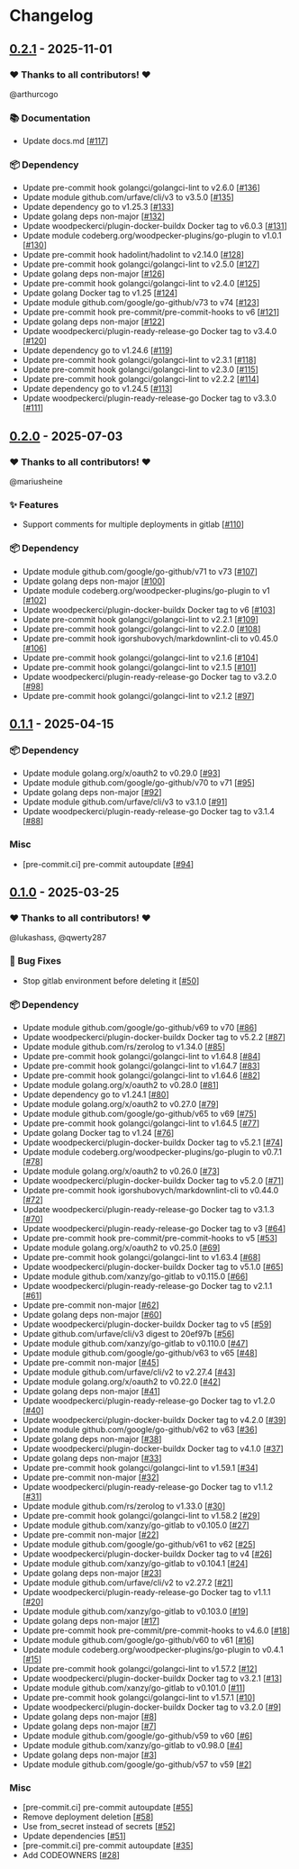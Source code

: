 # Changelog

## [0.2.1](https://github.com/woodpecker-ci/plugin-deployments/releases/tag/0.2.1) - 2025-11-01

### ❤️ Thanks to all contributors! ❤️

@arthurcogo

### 📚 Documentation

- Update docs.md [[#117](https://github.com/woodpecker-ci/plugin-deployments/pull/117)]

### 📦️ Dependency

- Update pre-commit hook golangci/golangci-lint to v2.6.0 [[#136](https://github.com/woodpecker-ci/plugin-deployments/pull/136)]
- Update module github.com/urfave/cli/v3 to v3.5.0 [[#135](https://github.com/woodpecker-ci/plugin-deployments/pull/135)]
- Update dependency go to v1.25.3 [[#133](https://github.com/woodpecker-ci/plugin-deployments/pull/133)]
- Update golang deps non-major [[#132](https://github.com/woodpecker-ci/plugin-deployments/pull/132)]
- Update woodpeckerci/plugin-docker-buildx Docker tag to v6.0.3 [[#131](https://github.com/woodpecker-ci/plugin-deployments/pull/131)]
- Update module codeberg.org/woodpecker-plugins/go-plugin to v1.0.1 [[#130](https://github.com/woodpecker-ci/plugin-deployments/pull/130)]
- Update pre-commit hook hadolint/hadolint to v2.14.0 [[#128](https://github.com/woodpecker-ci/plugin-deployments/pull/128)]
- Update pre-commit hook golangci/golangci-lint to v2.5.0 [[#127](https://github.com/woodpecker-ci/plugin-deployments/pull/127)]
- Update golang deps non-major [[#126](https://github.com/woodpecker-ci/plugin-deployments/pull/126)]
- Update pre-commit hook golangci/golangci-lint to v2.4.0 [[#125](https://github.com/woodpecker-ci/plugin-deployments/pull/125)]
- Update golang Docker tag to v1.25 [[#124](https://github.com/woodpecker-ci/plugin-deployments/pull/124)]
- Update module github.com/google/go-github/v73 to v74 [[#123](https://github.com/woodpecker-ci/plugin-deployments/pull/123)]
- Update pre-commit hook pre-commit/pre-commit-hooks to v6 [[#121](https://github.com/woodpecker-ci/plugin-deployments/pull/121)]
- Update golang deps non-major [[#122](https://github.com/woodpecker-ci/plugin-deployments/pull/122)]
- Update woodpeckerci/plugin-ready-release-go Docker tag to v3.4.0 [[#120](https://github.com/woodpecker-ci/plugin-deployments/pull/120)]
- Update dependency go to v1.24.6 [[#119](https://github.com/woodpecker-ci/plugin-deployments/pull/119)]
- Update pre-commit hook golangci/golangci-lint to v2.3.1 [[#118](https://github.com/woodpecker-ci/plugin-deployments/pull/118)]
- Update pre-commit hook golangci/golangci-lint to v2.3.0 [[#115](https://github.com/woodpecker-ci/plugin-deployments/pull/115)]
- Update pre-commit hook golangci/golangci-lint to v2.2.2 [[#114](https://github.com/woodpecker-ci/plugin-deployments/pull/114)]
- Update dependency go to v1.24.5 [[#113](https://github.com/woodpecker-ci/plugin-deployments/pull/113)]
- Update woodpeckerci/plugin-ready-release-go Docker tag to v3.3.0 [[#111](https://github.com/woodpecker-ci/plugin-deployments/pull/111)]

## [0.2.0](https://github.com/woodpecker-ci/plugin-deployments/releases/tag/0.2.0) - 2025-07-03

### ❤️ Thanks to all contributors! ❤️

@mariusheine

### ✨ Features

- Support comments for multiple deployments in gitlab [[#110](https://github.com/woodpecker-ci/plugin-deployments/pull/110)]

### 📦️ Dependency

- Update module github.com/google/go-github/v71 to v73 [[#107](https://github.com/woodpecker-ci/plugin-deployments/pull/107)]
- Update golang deps non-major [[#100](https://github.com/woodpecker-ci/plugin-deployments/pull/100)]
- Update module codeberg.org/woodpecker-plugins/go-plugin to v1 [[#102](https://github.com/woodpecker-ci/plugin-deployments/pull/102)]
- Update woodpeckerci/plugin-docker-buildx Docker tag to v6 [[#103](https://github.com/woodpecker-ci/plugin-deployments/pull/103)]
- Update pre-commit hook golangci/golangci-lint to v2.2.1 [[#109](https://github.com/woodpecker-ci/plugin-deployments/pull/109)]
- Update pre-commit hook golangci/golangci-lint to v2.2.0 [[#108](https://github.com/woodpecker-ci/plugin-deployments/pull/108)]
- Update pre-commit hook igorshubovych/markdownlint-cli to v0.45.0 [[#106](https://github.com/woodpecker-ci/plugin-deployments/pull/106)]
- Update pre-commit hook golangci/golangci-lint to v2.1.6 [[#104](https://github.com/woodpecker-ci/plugin-deployments/pull/104)]
- Update pre-commit hook golangci/golangci-lint to v2.1.5 [[#101](https://github.com/woodpecker-ci/plugin-deployments/pull/101)]
- Update woodpeckerci/plugin-ready-release-go Docker tag to v3.2.0 [[#98](https://github.com/woodpecker-ci/plugin-deployments/pull/98)]
- Update pre-commit hook golangci/golangci-lint to v2.1.2 [[#97](https://github.com/woodpecker-ci/plugin-deployments/pull/97)]

## [0.1.1](https://github.com/woodpecker-ci/plugin-deployments/releases/tag/0.1.1) - 2025-04-15

### 📦️ Dependency

- Update module golang.org/x/oauth2 to v0.29.0 [[#93](https://github.com/woodpecker-ci/plugin-deployments/pull/93)]
- Update module github.com/google/go-github/v70 to v71 [[#95](https://github.com/woodpecker-ci/plugin-deployments/pull/95)]
- Update golang deps non-major [[#92](https://github.com/woodpecker-ci/plugin-deployments/pull/92)]
- Update module github.com/urfave/cli/v3 to v3.1.0 [[#91](https://github.com/woodpecker-ci/plugin-deployments/pull/91)]
- Update woodpeckerci/plugin-ready-release-go Docker tag to v3.1.4 [[#88](https://github.com/woodpecker-ci/plugin-deployments/pull/88)]

### Misc

- [pre-commit.ci] pre-commit autoupdate [[#94](https://github.com/woodpecker-ci/plugin-deployments/pull/94)]

## [0.1.0](https://github.com/woodpecker-ci/plugin-deployments/releases/tag/0.1.0) - 2025-03-25

### ❤️ Thanks to all contributors! ❤️

@lukashass, @qwerty287

### 🐛 Bug Fixes

- Stop gitlab environment before deleting it [[#50](https://github.com/woodpecker-ci/plugin-deployments/pull/50)]

### 📦️ Dependency

- Update module github.com/google/go-github/v69 to v70 [[#86](https://github.com/woodpecker-ci/plugin-deployments/pull/86)]
- Update woodpeckerci/plugin-docker-buildx Docker tag to v5.2.2 [[#87](https://github.com/woodpecker-ci/plugin-deployments/pull/87)]
- Update module github.com/rs/zerolog to v1.34.0 [[#85](https://github.com/woodpecker-ci/plugin-deployments/pull/85)]
- Update pre-commit hook golangci/golangci-lint to v1.64.8 [[#84](https://github.com/woodpecker-ci/plugin-deployments/pull/84)]
- Update pre-commit hook golangci/golangci-lint to v1.64.7 [[#83](https://github.com/woodpecker-ci/plugin-deployments/pull/83)]
- Update pre-commit hook golangci/golangci-lint to v1.64.6 [[#82](https://github.com/woodpecker-ci/plugin-deployments/pull/82)]
- Update module golang.org/x/oauth2 to v0.28.0 [[#81](https://github.com/woodpecker-ci/plugin-deployments/pull/81)]
- Update dependency go to v1.24.1 [[#80](https://github.com/woodpecker-ci/plugin-deployments/pull/80)]
- Update module golang.org/x/oauth2 to v0.27.0 [[#79](https://github.com/woodpecker-ci/plugin-deployments/pull/79)]
- Update module github.com/google/go-github/v65 to v69 [[#75](https://github.com/woodpecker-ci/plugin-deployments/pull/75)]
- Update pre-commit hook golangci/golangci-lint to v1.64.5 [[#77](https://github.com/woodpecker-ci/plugin-deployments/pull/77)]
- Update golang Docker tag to v1.24 [[#76](https://github.com/woodpecker-ci/plugin-deployments/pull/76)]
- Update woodpeckerci/plugin-docker-buildx Docker tag to v5.2.1 [[#74](https://github.com/woodpecker-ci/plugin-deployments/pull/74)]
- Update module codeberg.org/woodpecker-plugins/go-plugin to v0.7.1 [[#78](https://github.com/woodpecker-ci/plugin-deployments/pull/78)]
- Update module golang.org/x/oauth2 to v0.26.0 [[#73](https://github.com/woodpecker-ci/plugin-deployments/pull/73)]
- Update woodpeckerci/plugin-docker-buildx Docker tag to v5.2.0 [[#71](https://github.com/woodpecker-ci/plugin-deployments/pull/71)]
- Update pre-commit hook igorshubovych/markdownlint-cli to v0.44.0 [[#72](https://github.com/woodpecker-ci/plugin-deployments/pull/72)]
- Update woodpeckerci/plugin-ready-release-go Docker tag to v3.1.3 [[#70](https://github.com/woodpecker-ci/plugin-deployments/pull/70)]
- Update woodpeckerci/plugin-ready-release-go Docker tag to v3 [[#64](https://github.com/woodpecker-ci/plugin-deployments/pull/64)]
- Update pre-commit hook pre-commit/pre-commit-hooks to v5 [[#53](https://github.com/woodpecker-ci/plugin-deployments/pull/53)]
- Update module golang.org/x/oauth2 to v0.25.0 [[#69](https://github.com/woodpecker-ci/plugin-deployments/pull/69)]
- Update pre-commit hook golangci/golangci-lint to v1.63.4 [[#68](https://github.com/woodpecker-ci/plugin-deployments/pull/68)]
- Update woodpeckerci/plugin-docker-buildx Docker tag to v5.1.0 [[#65](https://github.com/woodpecker-ci/plugin-deployments/pull/65)]
- Update module github.com/xanzy/go-gitlab to v0.115.0 [[#66](https://github.com/woodpecker-ci/plugin-deployments/pull/66)]
- Update woodpeckerci/plugin-ready-release-go Docker tag to v2.1.1 [[#61](https://github.com/woodpecker-ci/plugin-deployments/pull/61)]
- Update pre-commit non-major [[#62](https://github.com/woodpecker-ci/plugin-deployments/pull/62)]
- Update golang deps non-major [[#60](https://github.com/woodpecker-ci/plugin-deployments/pull/60)]
- Update woodpeckerci/plugin-docker-buildx Docker tag to v5 [[#59](https://github.com/woodpecker-ci/plugin-deployments/pull/59)]
- Update github.com/urfave/cli/v3 digest to 20ef97b [[#56](https://github.com/woodpecker-ci/plugin-deployments/pull/56)]
- Update module github.com/xanzy/go-gitlab to v0.110.0 [[#47](https://github.com/woodpecker-ci/plugin-deployments/pull/47)]
- Update module github.com/google/go-github/v63 to v65 [[#48](https://github.com/woodpecker-ci/plugin-deployments/pull/48)]
- Update pre-commit non-major [[#45](https://github.com/woodpecker-ci/plugin-deployments/pull/45)]
- Update module github.com/urfave/cli/v2 to v2.27.4 [[#43](https://github.com/woodpecker-ci/plugin-deployments/pull/43)]
- Update module golang.org/x/oauth2 to v0.22.0 [[#42](https://github.com/woodpecker-ci/plugin-deployments/pull/42)]
- Update golang deps non-major [[#41](https://github.com/woodpecker-ci/plugin-deployments/pull/41)]
- Update woodpeckerci/plugin-ready-release-go Docker tag to v1.2.0 [[#40](https://github.com/woodpecker-ci/plugin-deployments/pull/40)]
- Update woodpeckerci/plugin-docker-buildx Docker tag to v4.2.0 [[#39](https://github.com/woodpecker-ci/plugin-deployments/pull/39)]
- Update module github.com/google/go-github/v62 to v63 [[#36](https://github.com/woodpecker-ci/plugin-deployments/pull/36)]
- Update golang deps non-major [[#38](https://github.com/woodpecker-ci/plugin-deployments/pull/38)]
- Update woodpeckerci/plugin-docker-buildx Docker tag to v4.1.0 [[#37](https://github.com/woodpecker-ci/plugin-deployments/pull/37)]
- Update golang deps non-major [[#33](https://github.com/woodpecker-ci/plugin-deployments/pull/33)]
- Update pre-commit hook golangci/golangci-lint to v1.59.1 [[#34](https://github.com/woodpecker-ci/plugin-deployments/pull/34)]
- Update pre-commit non-major [[#32](https://github.com/woodpecker-ci/plugin-deployments/pull/32)]
- Update woodpeckerci/plugin-ready-release-go Docker tag to v1.1.2 [[#31](https://github.com/woodpecker-ci/plugin-deployments/pull/31)]
- Update module github.com/rs/zerolog to v1.33.0 [[#30](https://github.com/woodpecker-ci/plugin-deployments/pull/30)]
- Update pre-commit hook golangci/golangci-lint to v1.58.2 [[#29](https://github.com/woodpecker-ci/plugin-deployments/pull/29)]
- Update module github.com/xanzy/go-gitlab to v0.105.0 [[#27](https://github.com/woodpecker-ci/plugin-deployments/pull/27)]
- Update pre-commit non-major [[#22](https://github.com/woodpecker-ci/plugin-deployments/pull/22)]
- Update module github.com/google/go-github/v61 to v62 [[#25](https://github.com/woodpecker-ci/plugin-deployments/pull/25)]
- Update woodpeckerci/plugin-docker-buildx Docker tag to v4 [[#26](https://github.com/woodpecker-ci/plugin-deployments/pull/26)]
- Update module github.com/xanzy/go-gitlab to v0.104.1 [[#24](https://github.com/woodpecker-ci/plugin-deployments/pull/24)]
- Update golang deps non-major [[#23](https://github.com/woodpecker-ci/plugin-deployments/pull/23)]
- Update module github.com/urfave/cli/v2 to v2.27.2 [[#21](https://github.com/woodpecker-ci/plugin-deployments/pull/21)]
- Update woodpeckerci/plugin-ready-release-go Docker tag to v1.1.1 [[#20](https://github.com/woodpecker-ci/plugin-deployments/pull/20)]
- Update module github.com/xanzy/go-gitlab to v0.103.0 [[#19](https://github.com/woodpecker-ci/plugin-deployments/pull/19)]
- Update golang deps non-major [[#17](https://github.com/woodpecker-ci/plugin-deployments/pull/17)]
- Update pre-commit hook pre-commit/pre-commit-hooks to v4.6.0 [[#18](https://github.com/woodpecker-ci/plugin-deployments/pull/18)]
- Update module github.com/google/go-github/v60 to v61 [[#16](https://github.com/woodpecker-ci/plugin-deployments/pull/16)]
- Update module codeberg.org/woodpecker-plugins/go-plugin to v0.4.1 [[#15](https://github.com/woodpecker-ci/plugin-deployments/pull/15)]
- Update pre-commit hook golangci/golangci-lint to v1.57.2 [[#12](https://github.com/woodpecker-ci/plugin-deployments/pull/12)]
- Update woodpeckerci/plugin-docker-buildx Docker tag to v3.2.1 [[#13](https://github.com/woodpecker-ci/plugin-deployments/pull/13)]
- Update module github.com/xanzy/go-gitlab to v0.101.0 [[#11](https://github.com/woodpecker-ci/plugin-deployments/pull/11)]
- Update pre-commit hook golangci/golangci-lint to v1.57.1 [[#10](https://github.com/woodpecker-ci/plugin-deployments/pull/10)]
- Update woodpeckerci/plugin-docker-buildx Docker tag to v3.2.0 [[#9](https://github.com/woodpecker-ci/plugin-deployments/pull/9)]
- Update golang deps non-major [[#8](https://github.com/woodpecker-ci/plugin-deployments/pull/8)]
- Update golang deps non-major [[#7](https://github.com/woodpecker-ci/plugin-deployments/pull/7)]
- Update module github.com/google/go-github/v59 to v60 [[#6](https://github.com/woodpecker-ci/plugin-deployments/pull/6)]
- Update module github.com/xanzy/go-gitlab to v0.98.0 [[#4](https://github.com/woodpecker-ci/plugin-deployments/pull/4)]
- Update golang deps non-major [[#3](https://github.com/woodpecker-ci/plugin-deployments/pull/3)]
- Update module github.com/google/go-github/v57 to v59 [[#2](https://github.com/woodpecker-ci/plugin-deployments/pull/2)]

### Misc

- [pre-commit.ci] pre-commit autoupdate [[#55](https://github.com/woodpecker-ci/plugin-deployments/pull/55)]
- Remove deployment deletion [[#58](https://github.com/woodpecker-ci/plugin-deployments/pull/58)]
- Use from_secret instead of secrets [[#52](https://github.com/woodpecker-ci/plugin-deployments/pull/52)]
- Update dependencies [[#51](https://github.com/woodpecker-ci/plugin-deployments/pull/51)]
- [pre-commit.ci] pre-commit autoupdate [[#35](https://github.com/woodpecker-ci/plugin-deployments/pull/35)]
- Add CODEOWNERS [[#28](https://github.com/woodpecker-ci/plugin-deployments/pull/28)]
